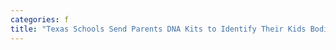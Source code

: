```yaml
---
categories: f
title: "Texas Schools Send Parents DNA Kits to Identify Their Kids Bodies in Emergencies"
---
```



